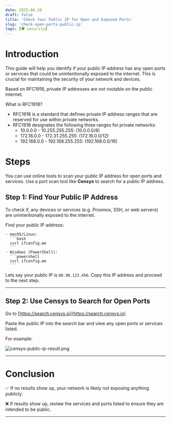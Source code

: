 ```yaml
---
date: 2025-06-28
draft: false
title: 'Check Your Public IP for Open and Exposed Ports'
slug: 'check-open-ports-public-ip'
tags: [🛡️ security]
---
```


# Introduction

This guide will help you identify if your public IP address has any open ports or services that could be unintentionally exposed to the internet.
This is crucial for maintaining the security of your network and devices.

Based on RFC1918, private IP addresses are not routable on the public internet.

What is RFC1918?

- RFC1918 is a standard that defines private IP address ranges that are reserved for use within private networks.
- RFC1918 designates the following three ranges for private networks:
  - 10.0.0.0 - 10.255.255.255: (10.0.0.0/8)
  - 172.16.0.0 - 172.31.255.255: (172.16.0.0/12)
  - 192.168.0.0 - 192.168.255.255: (192.168.0.0/16)

# Steps

You can use online tools to scan your public IP address for open ports and services.
Use a port scan tool like **Censys** to search for a public IP address.

## Step 1: Find Your Public IP Address

To check if, any devices or services (e.g. Proxmox, SSH, or web servers) are unintentionally exposed to the internet.

Find your public IP address:

    - macOS/Linux:
      ```bash
      curl ifconfig.me
      ```
    - Windows (PowerShell):
      ```powershell
      curl ifconfig.me
      ```

Lets say your public IP is `88.90.123.456`. Copy this IP address and proceed to the next step.

---

## Step 2: Use Censys to Search for Open Ports

Go to [https://search.censys.io](https://search.censys.io)

Paste the public IP into the search bar and view any open ports or services listed.

For example:

![censys-public-ip-result.png](/images/censys-public-ip-result.png)

---

# Conclusion

✅ If no results show up, your network is likely not exposing anything publicly.

❌ If results show up, review the services and ports listed to ensure they are intended to be public.

---
